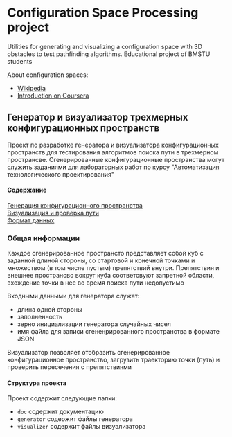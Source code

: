 # Configuration Space Processing project

Utilities for generating and visualizing a configuration space with 3D obstacles to test pathfinding algorithms.
Educational project of BMSTU students


About configuration spaces:

* [Wikipedia](https://en.wikipedia.org/wiki/C-space)   
* [Introduction on Coursera](https://www.coursera.org/learn/robotics-motion-planning/lecture/0auId/2-1-introduction-to-configuration-space)


## Генератор и визуализатор трехмерных конфигурационных пространств

Проект по разработке генератора и визуализатора конфигурационных пространств для тестирования алгоритмов поиска пути в трехмерном пространсве.
Сгенерированные конфигурационные пространства могут служить заданиями для лабораторных работ по курсу "Автоматизация технологического проектирования"


#### Содержание

[Генерация конфигурационного пространства](doc/generator.md)  
[Визуализация и проверка пути](doc/visualizator.md)  
[Формат данных](doc/formats.md)


### Общая информации
Каждое сгенерированное пространсто представляет собой куб с заданной длиной стороны, со стартовой и конечной точками и множеством (в том числе пустым) препятствий внутри.
Препятствия и внешнее пространсво вокруг куба соответсвуют запретной области, вхождение точки в нее во время поиска пути недопустимо

Входными данными для генератора служат:

* длина одной стороны  
* заполненность
* зерно инициализации генератора случайных чисел
* имя файла для записи сгененрированного пространства в формате JSON

Визуализатор позволяет отобразить сгенерированное конфигурационное пространство, загрузить траекторию точки (путь) и проверить пересечения с препятствиями

#### Структура проекта

Проект содержит следующие папки:

* `doc` содержит документацию
* `generator` содержит файлы генератора
* `visualizer` содержит файлы визуализатора
